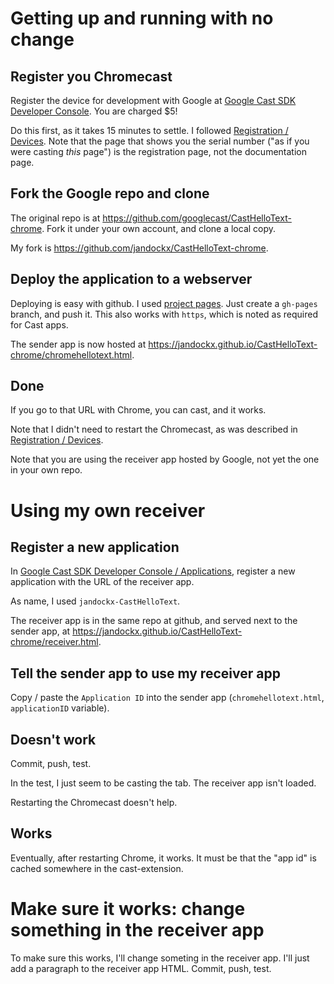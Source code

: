 # Getting up and running with no change



## Register you Chromecast

Register the device for development with Google at
[Google Cast SDK Developer Console]. You are charged $5!

Do this first, as it takes 15 minutes to settle.
I followed [Registration / Devices]. Note that
the page that shows you the serial number ("as if you were casting *this* page") is the registration page,
not the documentation page.



## Fork the Google repo and clone

The original repo is at <https://github.com/googlecast/CastHelloText-chrome>. Fork it under your own account,
and clone a local copy.

My fork is <https://github.com/jandockx/CastHelloText-chrome>.



## Deploy the application to a webserver

Deploying is easy with github. I used
[project pages](https://help.github.com/articles/user-organization-and-project-pages/).
Just create a `gh-pages` branch, and push it. This also works with `https`, which is noted as required for Cast apps.

The sender app is now hosted at <https://jandockx.github.io/CastHelloText-chrome/chromehellotext.html>.



## Done

If you go to that URL with Chrome, you can cast, and it works.

Note that I didn't need to restart the Chromecast, as was described in
[Registration / Devices].

Note that you are using the receiver app hosted by Google, not yet the one in your own repo.





# Using my own receiver



## Register a new application

In [Google Cast SDK Developer Console / Applications], register a new application with the URL of the receiver app.

As name, I used `jandockx-CastHelloText`.

The receiver app is in the same repo at github, and served next to the sender app, at
<https://jandockx.github.io/CastHelloText-chrome/receiver.html>.



## Tell the sender app to use my receiver app

Copy / paste the `Application ID` into the sender app (`chromehellotext.html`, `applicationID` variable).



## Doesn't work

Commit, push, test.

In the test, I just seem to be casting the tab. The receiver app isn't loaded.

Restarting the Chromecast doesn't help.


## Works

Eventually, after restarting Chrome, it works.
It must be that the "app id" is cached somewhere in the cast-extension.



# Make sure it works: change something in the receiver app

To make sure this works, I'll change someting in the receiver app. I'll just add a paragraph to the receiver app HTML.
Commit, push, test.







[Google Cast SDK Developer Console]: https://cast.google.com/publish/#/overview
[Google Cast SDK Developer Console / Applications]: https://cast.google.com/publish/#/applications
[Registration / Devices]: https://developers.google.com/cast/docs/registration#RegisterDevice



